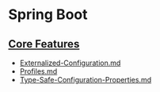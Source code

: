 # Spring Boot



## [Core Features](https://docs.spring.io/spring-boot/docs/current/reference/html/features.html#features)

* [Externalized-Configuration.md](Core-Features/Externalized-Configuration/Externalized-Configuration.md)
* [Profiles.md](Core-Features/Profiles/Profiles.md)
* [Type-Safe-Configuration-Properties.md](Core-Features/Type-Safe-Configuration-Properties/Type-Safe-Configuration-Properties.md)
